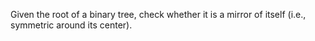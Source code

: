 Given the root of a binary tree, check whether it is a mirror of itself (i.e., symmetric around its center).

